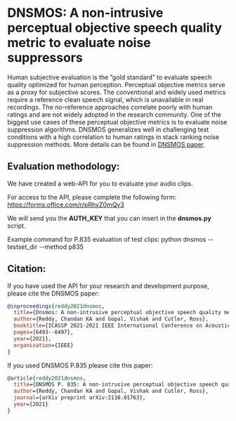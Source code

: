# DNSMOS: A non-intrusive perceptual objective speech quality metric to evaluate noise suppressors

Human subjective evaluation is the ”gold standard” to evaluate speech quality optimized for human perception.  Perceptual objective metrics serve as a proxy for subjective scores. The conventional and widely used metrics require a reference clean speech signal, which is unavailable in real recordings. The no-reference approaches correlate poorly with human ratings and are not widely adopted in the research community. One of the biggest use cases of these perceptual objective metrics is to evaluate noise suppression algorithms. DNSMOS generalizes well in challenging test conditions with a high correlation to human ratings in stack ranking noise suppression methods. More details can be found in [DNSMOS paper](https://arxiv.org/pdf/2010.15258.pdf).

## Evaluation methodology:
We have created a web-API for you to evaluate your audio clips.

For access to the API, please complete the following form: https://forms.office.com/r/pRhyZ0mQy3

We will send you the **AUTH_KEY** that you can insert in the **dnsmos.py** script.

Example command for P.835 evaluation of test clips: python dnsmos --testset_dir <test clips directory> --method p835

## Citation:
If you have used the API for your research and development purpose, please cite the DNSMOS paper:
```BibTex
@inproceedings{reddy2021dnsmos,
  title={Dnsmos: A non-intrusive perceptual objective speech quality metric to evaluate noise suppressors},
  author={Reddy, Chandan KA and Gopal, Vishak and Cutler, Ross},
  booktitle={ICASSP 2021-2021 IEEE International Conference on Acoustics, Speech and Signal Processing (ICASSP)},
  pages={6493--6497},
  year={2021},
  organization={IEEE}
}
```

If you used DNSMOS P.835 please cite this paper:
  
```BibTex
@article{reddy2021dnsmos,
  title={DNSMOS P. 835: A non-intrusive perceptual objective speech quality metric to evaluate noise suppressors},
  author={Reddy, Chandan KA and Gopal, Vishak and Cutler, Ross},
  journal={arXiv preprint arXiv:2110.01763},
  year={2021}
}
 ```
